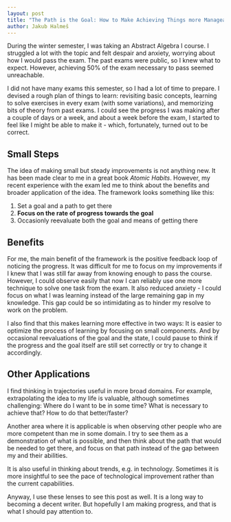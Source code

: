 ```yaml
---
layout: post
title: "The Path is the Goal: How to Make Achieving Things more Manageable"
author: Jakub Halmeš
---
```


During the winter semester, I was taking an Abstract Algebra I course. I struggled a lot with the topic and felt despair and anxiety, worrying about how I would pass the exam. The past exams were public, so I knew what to expect. However, achieving 50% of the exam necessary to pass seemed unreachable.

I did not have many exams this semester, so I had a lot of time to prepare. I devised a rough plan of things to learn: revisiting basic concepts, learning to solve exercises in every exam (with some variations), and memorizing bits of theory from past exams. I could see the progress I was making after a couple of days or a week, and about a week before the exam, I started to feel like I might be able to make it - which, fortunately, turned out to be correct.

## Small Steps
The idea of making small but steady improvements is not anything new. It has been made clear to me in a great book *Atomic Habits*. However, my recent experience with the exam led me to think about the benefits and broader application of the idea. The framework looks something like this:
1. Set a goal and a path to get there
2. **Focus on the rate of progress towards the goal**
3. Occasionly reevaluate both the goal and means of getting there

## Benefits
For me, the main benefit of the framework is the positive feedback loop of noticing the progress. It was difficult for me to focus on my improvements if I knew that I was still far away from knowing enough to pass the course. However, I could observe easily that now I can reliably use one more technique to solve one task from the exam. It also reduced anxiety - I could focus on what I was learning instead of the large remaining gap in my knowledge. This gap could be so intimidating as to hinder my resolve to work on the problem.

I also find that this makes learning more effective in two ways: It is easier to optimize the process of learning by focusing on small components. And by occasional reevaluations of the goal and the state, I could pause to think if the progress and the goal itself are still set correctly or try to change it accordingly.

## Other Applications
I find thinking in trajectories useful in more broad domains. For example, extrapolating the idea to my life is valuable, although sometimes challenging: Where do I want to be in some time? What is necessary to achieve that? How to do that better/faster?

Another area where it is applicable is when observing other people who are more competent than me in some domain. I try to see them as a demonstration of what is possible, and then think about the path that would be needed to get there, and focus on that path instead of the gap between my and their abilities.

It is also useful in thinking about trends, e.g. in technology. Sometimes it is more insightful to see the pace of technological improvement rather than the current capabilities. 

Anyway, I use these lenses to see this post as well. It is a long way to becoming a decent writer. But hopefully I am making progress, and that is what I should pay attention to.
